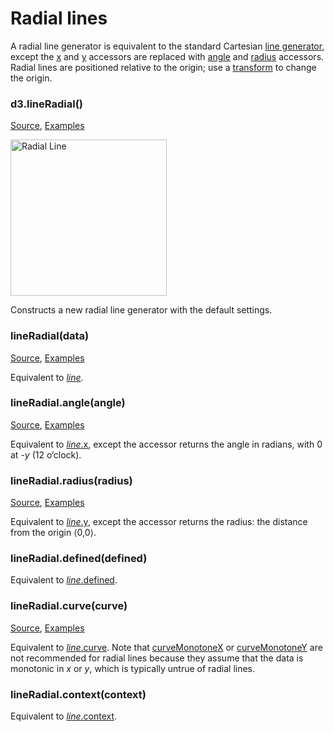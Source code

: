 # Radial lines

A radial line generator is equivalent to the standard Cartesian [line generator](./line.md), except the [x](./line.md#line_x) and [y](./line.md#line_y) accessors are replaced with [angle](#lineRadial_angle) and [radius](#lineRadial_radius) accessors. Radial lines are positioned relative to the origin; use a [transform](http://www.w3.org/TR/SVG/coords.html#TransformAttribute) to change the origin.

### d3.lineRadial()

[Source](https://github.com/d3/d3-shape/blob/main/src/lineRadial.js), [Examples](https://observablehq.com/@d3/d3-lineradial)

<img alt="Radial Line" width="250" height="250" src="./img/line-radial.png">

Constructs a new radial line generator with the default settings.

### lineRadial(data)

[Source](https://github.com/d3/d3-shape/blob/main/src/lineRadial.js#L4), [Examples](https://observablehq.com/@d3/d3-lineradial)

Equivalent to [*line*](#_line).

### lineRadial.angle(angle)

[Source](https://github.com/d3/d3-shape/blob/main/src/lineRadial.js#L7), [Examples](https://observablehq.com/@d3/d3-lineradial)

Equivalent to [*line*.x](./line.md#line_x), except the accessor returns the angle in radians, with 0 at -*y* (12 o’clock).

### lineRadial.radius(radius)

[Source](https://github.com/d3/d3-shape/blob/main/src/lineRadial.js#L8), [Examples](https://observablehq.com/@d3/d3-lineradial)

Equivalent to [*line*.y](./line.md#line_y), except the accessor returns the radius: the distance from the origin ⟨0,0⟩.

### lineRadial.defined(defined)

Equivalent to [*line*.defined](./line.md#line_defined).

### lineRadial.curve(curve)

[Source](https://github.com/d3/d3-shape/blob/main/src/lineRadial.js), [Examples](https://observablehq.com/@d3/d3-lineradial)

Equivalent to [*line*.curve](./line.md#line_curve). Note that [curveMonotoneX](#curveMonotoneX) or [curveMonotoneY](#curveMonotoneY) are not recommended for radial lines because they assume that the data is monotonic in *x* or *y*, which is typically untrue of radial lines.

### lineRadial.context(context)

Equivalent to [*line*.context](./line.md#line_context).
